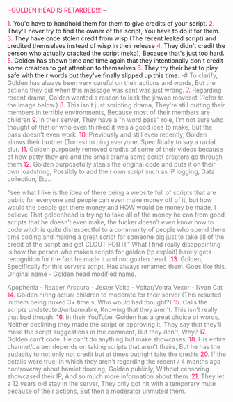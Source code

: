 <font color="#FF005D">~GOLDEN HEAD IS RETARDED!!!!~</font>

<font color="#FF005D">1.</font> You'd have to handhold them for them to give credits of your script.
<font color="#FF005D">2.</font> They'll never try to find the owner of the script, You have to do it for them.
<font color="#FF005D">3.</font> They have once stolen credit from wisp (The recent leaked script) and credited themselves instead of wisp in their release 
<font color="#FF005D">4.</font> They didn't credit the person who actually cracked the script (neko), Because that's just too hard.
<font color="#FF005D">5.</font> Golden has shown time and time again that they intentionally don't credit some creators to get attention to themselves 
<font color="#FF005D">6.</font> They try their best to play safe with their words but they've finally slipped up this time.
<font color="#808080">-# To clarify, Golden has always been very careful on their actions and words, But the actions they did when this message was sent was just wrong.
<font color="#FF005D">7.</font> Regarding recent drama, Golden wanted a reason to leak the jinwoo moveset (Refer to the image below.)
<font color="#FF005D">8.</font> This isn't just scripting drama, They're still putting their members in terrible environments, Because most of their members are children
<font color="#FF005D">9.</font> In their server, They have a "n word pass" role, I'm not sure who thought of that or who even thinked it was a good idea to make, But the pass doesn't even work.
<font color="#FF005D">10.</font> Previously and still even recently, Golden allows their brother (Torres) to ping everyone, Specifically to say a racial slur.
<font color="#FF005D">11.</font> Golden purposely removed credits of some of their videos because of how petty they are and the small drama some script creators go through them
<font color="#FF005D">12.</font> Golden purposefully steals the original code and puts it on their own loadstring, Possibly to add their own script such as IP logging, Data collection, Etc..

"see what I like is the idea of there being a website full of scripts that are public for everyone and people can even make money off of it, but how would the people get there money and HOW would be money be made, I believe That goldenhead is trying to take all of the money he can from good scripts that he doesn’t even make, the fucker doesn’t even know how to code witch is quite disrespectful to a community of people who spend there time coding and making a great script for someone big just to take all of the credit of the script and get CLOUT FOR IT"
What I find really disappointing is how the person who makes scripts for golden (tp exploit) barely gets recognition for the fact he made it and not golden head..
<font color="#FF005D">13.</font> Golden, Specifically for this servers script, Has always renamed them.
Goes like this.
Original name - Golden head modified name.

Apophenia - Reaper
Arcaura - Jester
Volta - Voltar/Voltra
Vexor - Nyan Cat
<font color="#FF005D">14.</font> Golden hiring actual children to moderate for their server (This resulted in them being nuked 3+ time's, Who would had thought?)
<font color="#FF005D">15.</font> Calls the scripts undetected/unbannable, Knowing that they aren't. This isn't really that bad though.
<font color="#FF005D">16.</font> In their YouTube, Golden has a great choice of words, Neither declining they made the script or approving it, They say that they'll make the script suggestions in the comment, But they don't, Why?
<font color="#FF005D">17.</font> Golden can't code, He can't do anything but make showcases.
<font color="#FF005D">18.</font> His entire channel/career depends on taking scripts that aren't theirs, But he has the audacity to not only not credit but at times outright take the credits
<font color="#FF005D">20.</font> If the details were true; In which they aren't regarding the recent / 4 months ago controversy about hamlet doxxing, Golden publicly, Without censoring showcased their IP, And so much more information about them.
<font color="#FF005D">21.</font> They let a 12 years old stay in the server, They only got hit with a temporary mute because of their actions, But then a moderator unmuted them.
